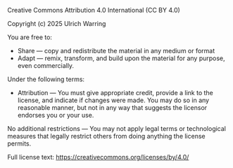 Creative Commons Attribution 4.0 International (CC BY 4.0)

Copyright (c) 2025 Ulrich Warring

You are free to:
- Share — copy and redistribute the material in any medium or format
- Adapt — remix, transform, and build upon the material for any purpose, even commercially.

Under the following terms:
- Attribution — You must give appropriate credit, provide a link to the license,
  and indicate if changes were made. You may do so in any reasonable manner,
  but not in any way that suggests the licensor endorses you or your use.

No additional restrictions — You may not apply legal terms or technological
measures that legally restrict others from doing anything the license permits.

Full license text: https://creativecommons.org/licenses/by/4.0/
